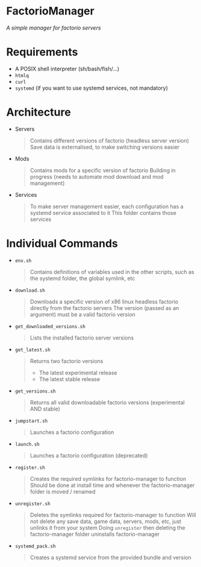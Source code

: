 # FactorioManager
*A simple manager for factorio servers*

# Requirements
- A POSIX shell interpreter (sh/bash/fish/...)
- `htmlq`
- `curl`
- `systemd` (if you want to use systemd services, not mandatory)

# Architecture

- Servers
    > Contains different versions of factorio (headless server version)
    > Save data is externalised, to make switching versions easier
- Mods
    > Contains mods for a specific version of factorio
    > Building in progress (needs to automate mod download and mod management)
- Services
    > To make server management easier, each configuration has a systemd service associated to it
    > This folder contains those services

# Individual Commands

- `env.sh`
    > Contains definitions of variables used in the other scripts, such as the systemd folder, the global symlink, etc
- `download.sh`
    > Downloads a specific version of x86 linux headless factorio directly from the factorio servers
    > The version (passed as an argument) must be a valid factorio version
- `get_downloaded_versions.sh`
    > Lists the installed factorio server versions
- `get_latest.sh`
    > Returns two factorio versions
    > - The latest experimental release
    > - The latest stable release
- `get_versions.sh`
    > Returns all valid downloadable factorio versions (experimental AND stable)
- `jumpstart.sh`
    > Launches a factorio configuration
- `launch.sh`
    > Launches a factorio configuration (deprecated)
- `register.sh`
    > Creates the required symlinks for factorio-manager to function
    > Should be done at install time and whenever the factorio-manager folder is moved / renamed
- `unregister.sh`
    > Deletes the symlinks required for factorio-manager to function
    > Will not delete any save data, game data, servers, mods, etc, just unlinks it from your system
    > Doing `unregister` then deleting the factorio-manager folder uninstalls factorio-manager
- `systemd_pack.sh`
    > Creates a systemd service from the provided bundle and version